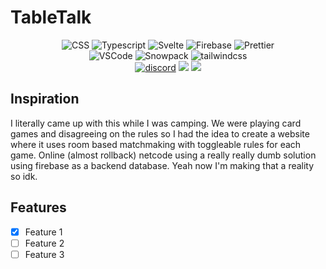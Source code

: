# TableTalk

<p align="center">
    <img src="https://img.shields.io/badge/CSS3-1572B6?style=for-the-badge&logo=css3&logoColor=white" alt="CSS">
    <img src="https://img.shields.io/badge/TypeScript-007ACC?style=for-the-badge&logo=typescript&logoColor=white" alt="Typescript">
    <img src="https://img.shields.io/badge/svelte-%23f1413d.svg?style=for-the-badge&logo=svelte&logoColor=white" alt="Svelte">
    <img src="https://img.shields.io/badge/Firebase-039BE5?style=for-the-badge&logo=Firebase&logoColor=white" alt="Firebase">
    <img src="https://img.shields.io/badge/prettier-1A2C34?style=for-the-badge&logo=prettier&logoColor=F7BA3E" alt="Prettier">
    <br>
    <img src="https://img.shields.io/badge/Visual%20Studio%20Code-0078d7.svg?style=for-the-badge&logo=visual-studio-code&logoColor=white" alt="VSCode">
    <img src="https://img.shields.io/static/v1?style=for-the-badge&message=Snowpack&color=2E5E82&logo=Snowpack&logoColor=FFFFFF&label=" alt="Snowpack">
    <img src="https://img.shields.io/badge/tailwindcss-%2338B2AC.svg?style=for-the-badge&logo=tailwind-css&logoColor=white" alt="tailwindcss">
    <br>
    <a href="https://discord.gg/etYzjyV9qj"><img src="https://img.shields.io/discord/785704016054452264?color=%23420690&logo=discord&style=for-the-badge" alt="discord"></a>
    <a href="https://www.twitch.tv/VoidlingHub"><img src="https://img.shields.io/twitch/status/VoidlingHub?color=%23420690&style=for-the-badge"></a>
    <a href="https://twitter.com/VoidBaroness"><img src="https://img.shields.io/static/v1?style=for-the-badge&message=Twitter&color=1DA1F2&logo=Twitter&logoColor=FFFFFF&label="></a>
</p>

## Inspiration
I literally came up with this while I was camping.  We were playing card games and disagreeing on the rules so I had the idea to create a website where it uses room based matchmaking with toggleable rules for each game.  Online (almost rollback) netcode using a really really dumb solution using firebase as a backend database.  Yeah now I'm making that a reality so idk.

## Features
- [x] Feature 1
- [ ] Feature 2
- [ ] Feature 3